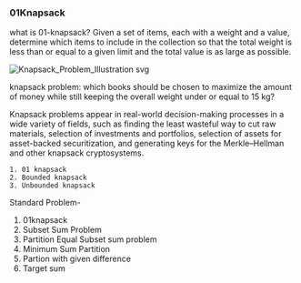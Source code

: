 ### 01Knapsack

what is 01-knapsack?
Given a set of items, each with a weight and a value, 
determine which items to include in the collection so that the total weight is less than or equal to a given limit and the total value is as large as possible.

![Knapsack_Problem_Illustration svg](https://github.com/Lokesh598/data-structures-and-algorithm/assets/63910828/702b500c-4e93-4008-8609-fc94e4f8c8ca)

knapsack problem: which books should be chosen to maximize the amount of money while still keeping the overall weight under or equal to 15 kg?

Knapsack problems appear in real-world decision-making processes in a wide variety of fields, such as finding the least wasteful way to cut raw materials,
selection of investments and portfolios, selection of assets for asset-backed securitization, and generating keys for the Merkle–Hellman and 
other knapsack cryptosystems. 

    1. 01 knapsack
    2. Bounded knapsack
    3. Unbounded knapsack

Standard Problem-
1. 01knapsack
2. Subset Sum Problem
3. Partition Equal Subset sum problem
4. Minimum Sum Partition
5. Partion with given difference
6. Target sum
